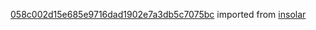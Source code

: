 [058c002d15e685e9716dad1902e7a3db5c7075bc](https://github.com/insolar/insolar/commit/058c002d15e685e9716dad1902e7a3db5c7075bc) imported from [insolar](https://github.com/insolar/insolar)
